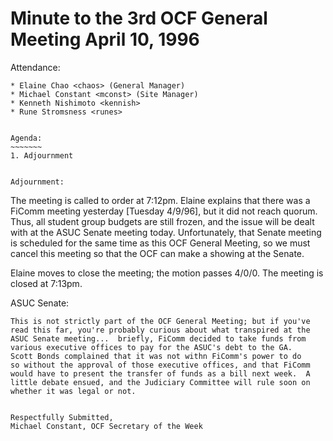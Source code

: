 Minute to the 3rd OCF General Meeting                            April 10, 1996
===============================================================================

Attendance:
~~~~~~~~~~~
* Elaine Chao <chaos> (General Manager)
* Michael Constant <mconst> (Site Manager)
* Kenneth Nishimoto <kennish>
* Rune Stromsness <runes>


Agenda:
~~~~~~~
1. Adjournment


Adjournment:
~~~~~~~~~~~~
The meeting is called to order at 7:12pm.  Elaine <chaos> explains
that there was a FiComm meeting yesterday [Tuesday 4/9/96], but it
did not reach quorum.  Thus, all student group budgets are still
frozen, and the issue will be dealt with at the ASUC Senate meeting
today.  Unfortunately, that Senate meeting is scheduled for the same
time as this OCF General Meeting, so we must cancel this meeting so
that the OCF can make a showing at the Senate.

Elaine moves to close the meeting; the motion passes 4/0/0.  The
meeting is closed at 7:13pm.


ASUC Senate:
~~~~~~~~~~~~
This is not strictly part of the OCF General Meeting; but if you've
read this far, you're probably curious about what transpired at the
ASUC Senate meeting...  briefly, FiComm decided to take funds from
various executive offices to pay for the ASUC's debt to the GA.
Scott Bonds complained that it was not withn FiComm's power to do
so without the approval of those executive offices, and that FiComm
would have to present the transfer of funds as a bill next week.  A
little debate ensued, and the Judiciary Committee will rule soon on
whether it was legal or not.


Respectfully Submitted,
Michael Constant, OCF Secretary of the Week


